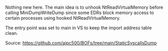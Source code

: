 Nothing new here. The main idea is to unhook NtReadVirtualMemory before calling MiniDumpWriteDump since some EDRs block memory access to certain processes 
using hooked NtReadVirtualMemory.

The entry point was set to main in VS to keep the import address table clean.

Source:
https://github.com/ajpc500/BOFs/tree/main/StaticSyscallsDump
